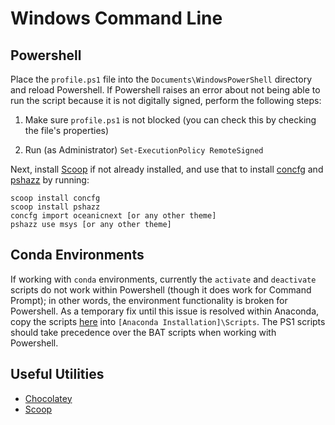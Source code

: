 # Windows Command Line

## Powershell
Place the `profile.ps1` file into the `Documents\WindowsPowerShell` directory and reload Powershell. If Powershell raises an error about not being able to run the script because it is not digitally signed, perform the following steps:

1. Make sure `profile.ps1` is not blocked (you can check this by checking the file's properties)

2. Run (as Administrator) `Set-ExecutionPolicy RemoteSigned`

Next, install [Scoop](http://scoop.sh/) if not already installed, and use that to install [concfg](https://github.com/lukesampson/concfg) and [pshazz](https://github.com/lukesampson/pshazz) by running:
```
scoop install concfg
scoop install pshazz
concfg import oceanicnext [or any other theme]
pshazz use msys [or any other theme]
```

## Conda Environments

If working with `conda` environments, currently the `activate` and `deactivate` scripts do not work within Powershell (though it does work for Command Prompt); in other words, the environment functionality is broken for Powershell. As a temporary fix until this issue is resolved within Anaconda, copy the scripts [here](https://github.com/Liquidmantis/PSCondaEnvs) into `[Anaconda Installation]\Scripts`. The PS1 scripts should take precedence over the BAT scripts when working with Powershell.

## Useful Utilities
- [Chocolatey](https://chocolatey.org/)
- [Scoop](http://scoop.sh/)